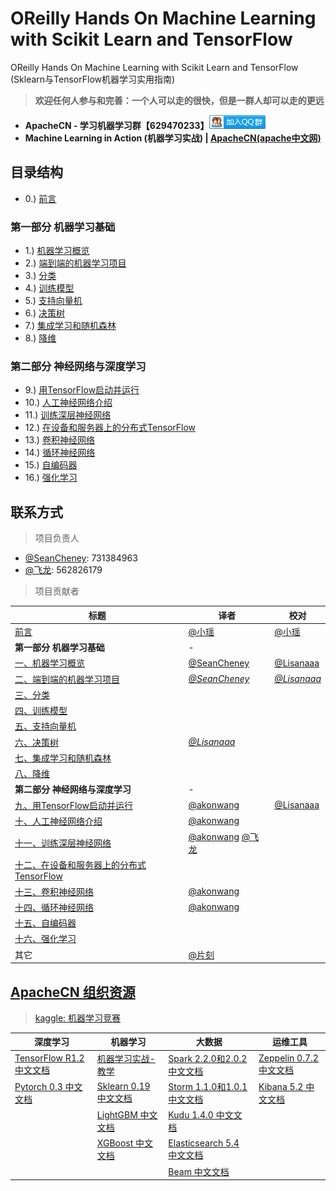 # OReilly Hands On Machine Learning with Scikit Learn and TensorFlow

OReilly Hands On Machine Learning with Scikit Learn and TensorFlow (Sklearn与TensorFlow机器学习实用指南)

> **欢迎任何人参与和完善：一个人可以走的很快，但是一群人却可以走的更远**

* **ApacheCN - 学习机器学习群【629470233】<a target="_blank" href="//shang.qq.com/wpa/qunwpa?idkey=30e5f1123a79867570f665aa3a483ca404b1c3f77737bc01ec520ed5f078ddef"><img border="0" src="/images/MainPage/ApacheCN-group.png" alt="ApacheCN - 学习机器学习群[629470233]" title="ApacheCN - 学习机器学习群[629470233]"></a>**
* **Machine Learning in Action (机器学习实战) | [ApacheCN(apache中文网)](http://cwiki.apachecn.org/)**


## 目录结构

* 0.) [前言](/docs/0.前言.md)

### 第一部分 机器学习基础

* 1.) [机器学习概览](/docs/1.机器学习概览.md)
* 2.) [端到端的机器学习项目](/docs/2.端到端的机器学习项目.md)
* 3.) [分类]()
* 4.) [训练模型]()
* 5.) [支持向量机]()
* 6.) [决策树](/docs/6.决策树.md)
* 7.) [集成学习和随机森林]()
* 8.) [降维]()

### 第二部分 神经网络与深度学习

* 9.) [用TensorFlow启动并运行](/docs/9.用TensorFlow启动并运行.md)
* 10.) [人工神经网络介绍](/docs/10.人工神经网络介绍.md)
* 11.) [训练深层神经网络](/docs/11.训练深层神经网络.md)
* 12.) [在设备和服务器上的分布式TensorFlow]()
* 13.) [卷积神经网络](/docs/13.卷积神经网络.md)
* 14.) [循环神经网络](/docs/14.循环神经网络.md)
* 15.) [自编码器]()
* 16.) [强化学习]()

## 联系方式

> 项目负责人

* [@SeanCheney](https://www.jianshu.com/u/130f76596b02): 731384963
* [@飞龙](https://github.com/wizardforcel): 562826179

> 项目贡献者

| 标题 | 译者 | 校对 |
| --- | --- | --- |
| [前言](/docs/0.前言.md) | [@小瑶](https://github.com/chenyyx) | [@小瑶](https://github.com/chenyyx) |
| **第一部分 机器学习基础** | - |
| [一、机器学习概览](/docs/1.机器学习概览.md) | [@SeanCheney](https://www.jianshu.com/u/130f76596b02) | [@Lisanaaa](https://github.com/Lisanaaa) |
| [二、端到端的机器学习项目]() | [*@SeanCheney*](https://www.jianshu.com/u/130f76596b02) | [*@Lisanaaa*](https://github.com/Lisanaaa) |
| [三、分类]() | |
| [四、训练模型]() | |
| [五、支持向量机]() | |
| [六、决策树]() | [*@Lisanaaa*](https://github.com/Lisanaaa) |
| [七、集成学习和随机森林]() | |
| [八、降维]() | |
| **第二部分 神经网络与深度学习** | - |
| [九、用TensorFlow启动并运行](/docs/9.用TensorFlow启动并运行.md) | [@akonwang](https://github.com/wangxupeng) | [@Lisanaaa](https://github.com/Lisanaaa) |
| [十、人工神经网络介绍]() | [@akonwang](https://github.com/wangxupeng) |
| [十一、训练深层神经网络]() | [@akonwang](https://github.com/wangxupeng) [@飞龙](https://github.com/wizardforcel) | |
| [十二、在设备和服务器上的分布式TensorFlow]() | |
| [十三、卷积神经网络]() | [@akonwang](https://github.com/wangxupeng) |
| [十四、循环神经网络]() | [@akonwang](https://github.com/wangxupeng) |
| [十五、自编码器]() | |
| [十六、强化学习]() | |
| 其它 | [@片刻](https://github.com/jiangzhonglian) |


## [ApacheCN 组织资源](http://www.apachecn.org/)

> [kaggle: 机器学习竞赛](https://github.com/apachecn/kaggle)

| 深度学习 | 机器学习  | 大数据 | 运维工具 |
| --- | --- | --- | --- |
| [TensorFlow R1.2 中文文档](http://cwiki.apachecn.org/pages/viewpage.action?pageId=10030122) | [机器学习实战-教学](https://github.com/apachecn/MachineLearning) | [Spark 2.2.0和2.0.2 中文文档](http://spark.apachecn.org/) | [Zeppelin 0.7.2 中文文档](http://cwiki.apachecn.org/pages/viewpage.action?pageId=10030467) |
| [Pytorch 0.3 中文文档](http://pytorch.apachecn.org) | [Sklearn 0.19 中文文档](http://sklearn.apachecn.org/) | [Storm 1.1.0和1.0.1 中文文档](http://storm.apachecn.org/) | [Kibana 5.2 中文文档](http://cwiki.apachecn.org/pages/viewpage.action?pageId=8159377) |
|  | [LightGBM 中文文档](http://lightgbm.apachecn.org/cn/latest) | [Kudu 1.4.0 中文文档](http://cwiki.apachecn.org/pages/viewpage.action?pageId=10813594) |  |
|  | [XGBoost 中文文档](http://xgboost.apachecn.org/cn/latest)  | [Elasticsearch 5.4 中文文档](http://cwiki.apachecn.org/pages/viewpage.action?pageId=4260364) |
|  |  | [Beam 中文文档](http://beam.apachecn.org/) |
